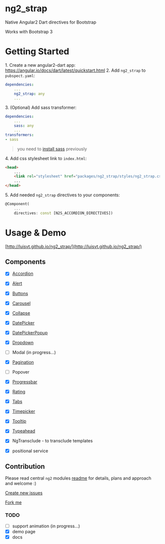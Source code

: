 # ng2_strap

Native Angular2 Dart directives for Bootstrap

Works with Bootstrap 3

# Getting Started

1\. Create a new angular2-dart app: https://angular.io/docs/dart/latest/quickstart.html
2\. Add `ng2_strap` to `pubspect.yaml`:
    
```yaml
dependencies:
    ...
    ng2_strap: any
    ...
```

3\. (Optional) Add sass transformer:

```yaml
dependencies:
    ...
    sass: any
    ...
transformers:
- sass
```

> you need to [install sass](http://sass-lang.com/install) previously


4\. Add css stylesheet link to `index.html`:

```html
<head>
    ...
    <link rel="stylesheet" href="packages/ng2_strap/styles/ng2_strap.css">
    ...
</head>
```

5\. Add needed `ng2_strap` directives to your components:

```dart
@Component(
    ...
    directives: const [N2S_ACCORDION_DIRECTIVES])
```

# Usage & Demo

[http://luisvt.github.io/ng2_strap/](http://luisvt.github.io/ng2_strap/)

## Components

- [x] [Accordion](http://luisvt.github.io/ng2_strap/#accordion)
- [x] [Alert](http://luisvt.github.io/ng2_strap/#accordion)
- [x] [Buttons](http://luisvt.github.io/ng2_strap/#accordion)
- [x] [Carousel](http://luisvt.github.io/ng2_strap/#accordion)
- [x] [Collapse](http://luisvt.github.io/ng2_strap/#accordion)
- [x] [DatePicker](http://luisvt.github.io/ng2_strap/#accordion)
- [x] [DatePickerPopup](http://luisvt.github.io/ng2_strap/#accordion)
- [x] [Dropdown](http://luisvt.github.io/ng2_strap/#accordion)
- [ ] Modal (in progress...)
- [x] [Pagination](http://luisvt.github.io/ng2_strap/#accordion)
- [ ] Popover
- [x] [Progressbar](http://luisvt.github.io/ng2_strap/#accordion)
- [x] [Rating](http://luisvt.github.io/ng2_strap/#accordion)
- [x] [Tabs](http://luisvt.github.io/ng2_strap/#accordion)
- [x] [Timepicker](http://luisvt.github.io/ng2_strap/#accordion)
- [x] [Tooltip](http://luisvt.github.io/ng2_strap/#accordion)
- [x] [Typeahead](http://luisvt.github.io/ng2_strap/#accordion)

- [x] NgTransclude - to transclude templates
- [x] positional service

## Contribution

Please read central `ng2` modules [readme](https://github.com/valor-software/ng2-plans) for details, plans and approach and welcome :)

[Create new issues](https://github.com/luisvt/ng2_strap/issues/new)

[Fork me](https://github.com/luisvt/ng2_strap/issues#fork-destination-box)


### TODO
- [ ] support animation  (in progress...)
- [x] demo page
- [x] docs
